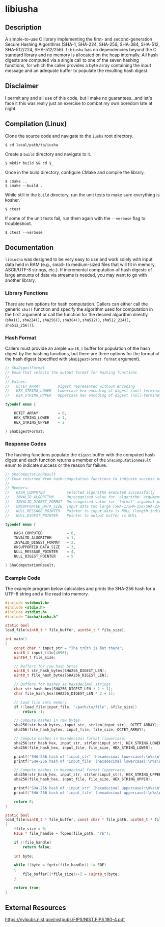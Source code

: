 # libiusha
## Description
A simple-to-use C library implementing the first- and second-generation Secure Hashing Algorithms (SHA-1, SHA-224, SHA-256, SHA-384, SHA-512, SHA-512/224, SHA-512/256). `libiusha` has no dependencies beyond the C standard library and no memory is allocated on the heap internally. All hash digests are computed via a single call to one of the seven hashing functions, for which the caller provides a byte array containing the input message and an adequate buffer to populate the resulting hash digest. 

## Disclaimer
I permit any and all use of this code, but I make no guarantees...and let's face it this was really just an exercise to combat my own boredom late at night.

## Compilation (Linux)

Clone the source code and navigate to the `iusha` root directory.
```
$ cd local/path/to/iusha
```
Create a `build` directory and navigate to it.
```
$ mkdir build && cd $_
```
Once in the build directory, configure CMake and compile the library.
```
$ cmake ..
$ cmake --build .
```
While still in the `build` directory, run the unit tests to make sure everything is kosher.
```
$ ctest
```
If some of the unit tests fail, run them again with the `--verbose` flag to troubleshoot.
```
$ ctest --verbose
```

## Documentation
`libiusha` was designed to be very easy to use and work solely with input data held in RAM (e.g., small- to medium-sized files that will fit in memory, ASCII/UTF-8 strings, etc.). If incremental computation of hash digests of large amounts of data via streams is needed, you may want to go with another library.

### Library Functions
There are two options for hash computation. Callers can either call the generic `sha()` function and specify the algorithm used for computation in the first argument or call the function for the desired algorithm directly (`sha1()`, `sha224()`, `sha256()`, `sha384()`, `sha512()`, `sha512_224()`, `sha512_256()`).

### Hash Format
Callers must provide an ample `uint8_t` buffer for population of the hash digest by the hashing functions, but there are three options for the format of the hash digest (specified with `ShaDigestFormat format` argument).

```c
// ShaDigestFormat
// Enum that selects the output format for hashing functions
//
// Values:
//   OCTET_ARRAY        Digest represented without encoding
//   HEX_STRING_LOWER   Lowercase hex encoding of digest (null-terminated)
//   HEX_STRING_UPPER   Uppercase hex encoding of digest (null-terminated)

typedef enum {

    OCTET_ARRAY         = 0,
    HEX_STRING_LOWER    = 1,
    HEX_STRING_UPPER    = 2

} ShaDigestFormat;
```

### Response Codes
The hashing functions populate the `digest` buffer with the computed hash digest and each function returns a member of the `ShaComputationResult` enum to indicate success or the reason for failure.

```c
// ShaComputationResult
// Enum returned from hash-computation functions to indicate success or reason for failure
// 
// Members:
//   HASH_COMPUTED          Selected algorithm executed successfully
//   INVALID_ALGORITHM      Unrecognized value for 'algorithm' argument passed to sha()
//   INVALID_DIGEST_FORMAT  Unrecognized value for 'format' argument passed to hasing function
//   UNSUPPORTED_DATA_SIZE  Input data too large (SHA-1/SHA-256/SHA-224)
//   NULL_MESSAGE_POINTER   Pointer to input data is NULL (length indicated as > 0)
//   NULL_DIGEST_POINTER    Pointer to output buffer is NULL

typedef enum {

    HASH_COMPUTED           = 0,
    INVALID_ALGORITHM       = 1,
    INVALID_DIGEST_FORMAT   = 2,
    UNSUPPORTED_DATA_SIZE   = 3,
    NULL_MESSAGE_POINTER    = 4,
    NULL_DIGEST_POINTER     = 5

} ShaComputationResult;
```

### Example Code
The example program below calculates and prints the SHA-256 hash for a UTF-8 string and a file read into memory.

```c
#include <stdbool.h>
#include <stdio.h>
#include <stdint.h>
#include "iusha/iusha.h"

static bool
load_file(uint8_t * file_buffer, uint64_t * file_size);

int main()
{
    const char * input_str = "The trüth is öut there";
    uint8_t input_file[4096];
    uint64_t file_size;

    // Buffers for raw hash bytes
    uint8_t str_hash_bytes[SHA256_DIGEST_LEN];
    uint8_t file_hash_bytes[SHA256_DIGEST_LEN];

    // Buffers for hashes as hexadecimal strings
    char str_hash_hex[SHA256_DIGEST_LEN * 2 + 1];
    char file_hash_hex[SHA256_DIGEST_LEN * 2 + 1];

    // Load file into memory
    if (!load_file(input_file, "/path/to/file", &file_size))
        return -1;

    // Compute hashes in raw bytes
    sha256(str_hash_bytes, input_str, strlen(input_str), OCTET_ARRAY);
    sha256(file_hash_bytes, input_file, file_size, OCTET_ARRAY);

    // Compute hashes in hexadecimal format (lowercase)
    sha256(str_hash_hex, input_str, strlen(input_str), HEX_STRING_LOWER);
    sha256(file_hash_hex, input_file, file_size, HEX_STRING_LOWER);

    printf("SHA-256 hash of 'input_str' (hexadecimal lowercase):\n%s\n", str_hash_hex);
    printf("SHA-256 hash of 'input_file' (hexadecimal lowercase):\n%s\n", file_hash_hex);

    // Compute hashes in hexadecimal format (uppercase)
    sha256(str_hash_hex, input_str, strlen(input_str), HEX_STRING_UPPER);
    sha256(file_hash_hex, input_file, file_size, HEX_STRING_UPPER);

    printf("SHA-256 hash of 'input_str' (hexadecimal uppercase):\n%s\n", str_hash_hex);
    printf("SHA-256 hash of 'input_file' (hexadecimal uppercase):\n%s\n", file_hash_hex);

    return 0;
}

static bool
load_file(uint8_t * file_buffer, const char * file_path, uint64_t * file_size)
{
    *file_size = 0;
    FILE * file_handle = fopen(file_path, "rb");

    if (!file_handle)
        return false;
    
    int byte;

    while ((byte = fgetc(file_handle)) != EOF)
    {
        file_buffer[(*file_size)++] = (uint8_t)byte;
    }

    return true;
}
```

## External Resources
https://nvlpubs.nist.gov/nistpubs/FIPS/NIST.FIPS.180-4.pdf
